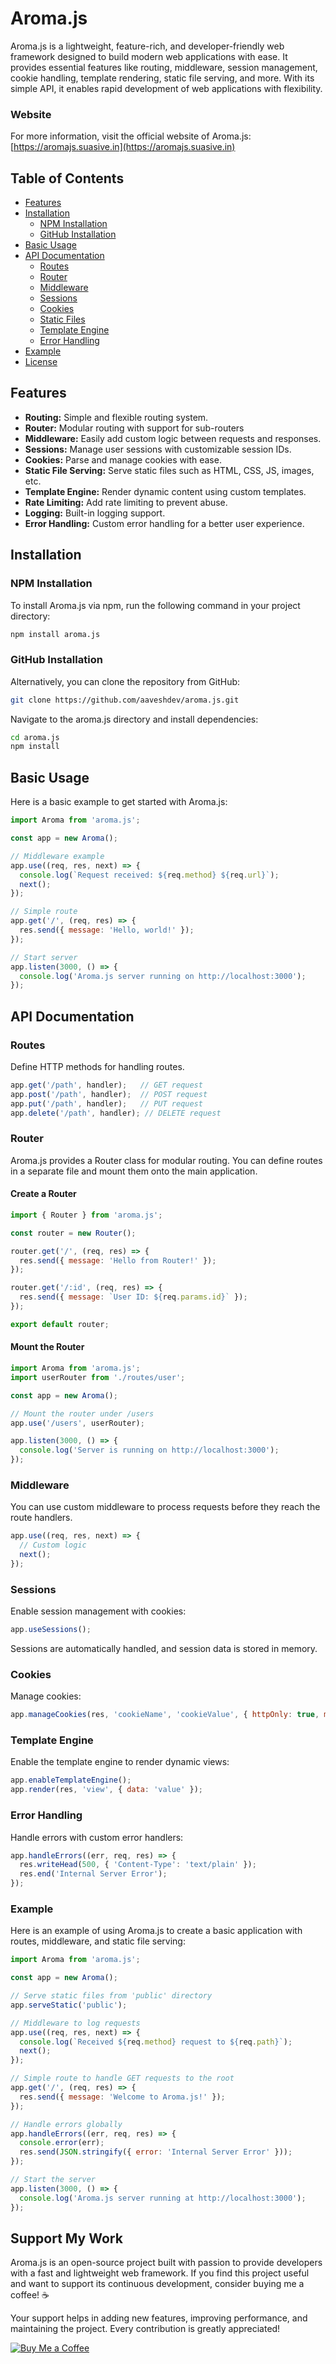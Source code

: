 # Aroma.js

Aroma.js is a lightweight, feature-rich, and developer-friendly web framework designed to build modern web applications with ease. It provides essential features like routing, middleware, session management, cookie handling, template rendering, static file serving, and more. With its simple API, it enables rapid development of web applications with flexibility.

### Website

For more information, visit the official website of Aroma.js: [https://aromajs.suasive.in](https://aromajs.suasive.in)


## Table of Contents

- [Features](#features)
- [Installation](#installation)
  - [NPM Installation](#npm-installation)
  - [GitHub Installation](#github-installation)
- [Basic Usage](#basic-usage)
- [API Documentation](#api-documentation)
  - [Routes](#routes)
  - [Router](#router)
  - [Middleware](#middleware)
  - [Sessions](#sessions)
  - [Cookies](#cookies)
  - [Static Files](#static-files)
  - [Template Engine](#template-engine)
  - [Error Handling](#error-handling)
- [Example](#example)
- [License](#license)

## Features

- **Routing:** Simple and flexible routing system.
- **Router:** Modular routing with support for sub-routers
- **Middleware:** Easily add custom logic between requests and responses.
- **Sessions:** Manage user sessions with customizable session IDs.
- **Cookies:** Parse and manage cookies with ease.
- **Static File Serving:** Serve static files such as HTML, CSS, JS, images, etc.
- **Template Engine:** Render dynamic content using custom templates.
- **Rate Limiting:** Add rate limiting to prevent abuse.
- **Logging:** Built-in logging support.
- **Error Handling:** Custom error handling for a better user experience.

## Installation

### NPM Installation

To install Aroma.js via npm, run the following command in your project directory:

```bash
npm install aroma.js
```

### GitHub Installation

Alternatively, you can clone the repository from GitHub:

```bash
git clone https://github.com/aaveshdev/aroma.js.git
```

Navigate to the aroma.js directory and install dependencies:

```bash
cd aroma.js
npm install
```

## Basic Usage

Here is a basic example to get started with Aroma.js:

``` javascript
import Aroma from 'aroma.js';

const app = new Aroma();

// Middleware example
app.use((req, res, next) => {
  console.log(`Request received: ${req.method} ${req.url}`);
  next();
});

// Simple route
app.get('/', (req, res) => {
  res.send({ message: 'Hello, world!' });
});

// Start server
app.listen(3000, () => {
  console.log('Aroma.js server running on http://localhost:3000');
});
```

## API Documentation

### Routes

Define HTTP methods for handling routes.

```javascript
app.get('/path', handler);   // GET request
app.post('/path', handler);  // POST request
app.put('/path', handler);   // PUT request
app.delete('/path', handler); // DELETE request
```

### Router

Aroma.js provides a Router class for modular routing. You can define routes in a separate file and mount them onto the main application.

#### Create a Router

```javascript
import { Router } from 'aroma.js';

const router = new Router();

router.get('/', (req, res) => {
  res.send({ message: 'Hello from Router!' });
});

router.get('/:id', (req, res) => {
  res.send({ message: `User ID: ${req.params.id}` });
});

export default router;
```

#### Mount the Router

```javascript
import Aroma from 'aroma.js';
import userRouter from './routes/user';

const app = new Aroma();

// Mount the router under /users
app.use('/users', userRouter);

app.listen(3000, () => {
  console.log('Server is running on http://localhost:3000');
});
```

### Middleware

You can use custom middleware to process requests before they reach the route handlers.

```javascript
app.use((req, res, next) => {
  // Custom logic
  next();
});
```

### Sessions

Enable session management with cookies:

```javascript
app.useSessions();
```

Sessions are automatically handled, and session data is stored in memory.

### Cookies

Manage cookies:

```javascript
app.manageCookies(res, 'cookieName', 'cookieValue', { httpOnly: true, maxAge: 3600 });
```

### Template Engine

Enable the template engine to render dynamic views:

```javascript
app.enableTemplateEngine();
app.render(res, 'view', { data: 'value' });
```

### Error Handling

Handle errors with custom error handlers:

```javascript
app.handleErrors((err, req, res) => {
  res.writeHead(500, { 'Content-Type': 'text/plain' });
  res.end('Internal Server Error');
});
```

### Example

Here is an example of using Aroma.js to create a basic application with routes, middleware, and static file serving:

```javascript
import Aroma from 'aroma.js';

const app = new Aroma();

// Serve static files from 'public' directory
app.serveStatic('public');

// Middleware to log requests
app.use((req, res, next) => {
  console.log(`Received ${req.method} request to ${req.path}`);
  next();
});

// Simple route to handle GET requests to the root
app.get('/', (req, res) => {
  res.send({ message: 'Welcome to Aroma.js!' });
});

// Handle errors globally
app.handleErrors((err, req, res) => {
  console.error(err);
  res.send(JSON.stringify({ error: 'Internal Server Error' }));
});

// Start the server
app.listen(3000, () => {
  console.log('Aroma.js server running at http://localhost:3000');
});
```

## Support My Work

Aroma.js is an open-source project built with passion to provide developers with a fast and lightweight web framework. If you find this project useful and want to support its continuous development, consider buying me a coffee! ☕  

Your support helps in adding new features, improving performance, and maintaining the project. Every contribution is greatly appreciated!  

[![Buy Me a Coffee](https://img.shields.io/badge/☕-Buy%20Me%20a%20Coffee-orange)](https://www.buymeacoffee.com/aavesh)
